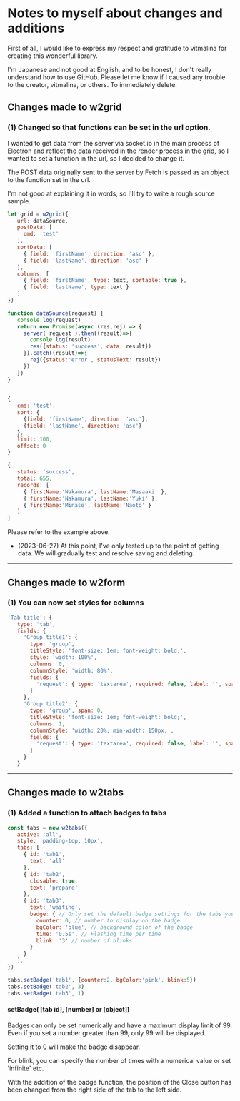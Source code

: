 # Notes to myself about changes and additions

First of all, I would like to express my respect and gratitude to vitmalina for creating this wonderful library.

I'm Japanese and not good at English, and to be honest, I don't really understand how to use GitHub. Please let me know if I caused any trouble to the creator, vitmalina, or others. To immediately delete.

## Changes made to w2grid

### (1) Changed so that functions can be set in the url option.

I wanted to get data from the server via socket.io in the main process of Electron and reflect the data received in the render process in the grid, so I wanted to set a function in the url, so I decided to change it.

The POST data originally sent to the server by Fetch is passed as an object to the function set in the url.

I'm not good at explaining it in words, so I'll try to write a rough source sample.



```js
let grid = w2grid({
   url: dataSource,
   postData: [
     cmd: 'test'
   ],
   sortData: [
     { field: 'firstName', direction: 'asc' },
     { field: 'lastName', direction: 'asc' }
   ],
   columns: [
     { field: 'firstName', type: text, sortable: true },
     { field: 'lastName', type: text }
   ]
})

function dataSource(request) {
   console.log(request)
   return new Promise(async (res,rej) => {
     server( request ).then((result)=>{
       console.log(result)
       res({status: 'success', data: result})
     }).catch((result)=>{
       rej({status:'error', statusText: result})
     })
   })
}

---
{
   cmd: 'test',
   sort: {
     {field: 'firstName', direction: 'asc'},
     {field: 'lastName', direction: 'asc'}
   },
   limit: 100,
   offset: 0
}

{
   status: 'success',
   total: 655,
   records: [
     { firstName:'Nakamura', lastName:'Masaaki' },
     { firstName:'Nakamura', lastName:'Yuki' },
     { firstName:'Minase', lastName:'Naoto' }
   ]
}
```

Please refer to the example above.

- (2023-06-27) At this point, I've only tested up to the point of getting data. We will gradually test and resolve saving and deleting.

---

## Changes made to w2form

### (1) You can now set styles for columns

```js
'Tab title': {
   type: 'tab',
   fields: {
     'Group title1': {
       type: 'group',
       titleStyle: 'font-size: 1em; font-weight: bold;',
       style: 'width: 100%',
       columns: 0,
       columnStyle: 'width: 80%',
       fields: {
         'request': { type: 'textarea', required: false, label: '', span: 0 }
       }
     },
     'Group title2': {
       type: 'group', span: 0,
       titleStyle: 'font-size: 1em; font-weight: bold;',
       columns: 1,
       columnStyle: 'width: 20%; min-width: 150px;',
       fields: {
         'request': { type: 'textarea', required: false, label: '', span: 0 }
       }
     }
   }
```

---

## Changes made to w2tabs

### (1) Added a function to attach badges to tabs

```js
const tabs = new w2tabs({
   active: 'all',
   style: 'padding-top: 10px',
   tabs: [
     { id: 'tab1',
       text: 'all'
     },
     { id: 'tab2',
       closable: true,
       text: 'prepare'
     },
     { id: 'tab3',
       text: 'waiting',
       badge: { // Only set the default badge settings for the tabs you want to change
         counter: 0, // number to display on the badge
         bgColor: 'blue', // background color of the badge
         time: '0.5s', // Flashing time per time
         blink: '3' // number of blinks
       }
     }
   ],
})

tabs.setBadge('tab1', {counter:2, bgColor:'pink', blink:5})
tabs.setBadge('tab2', 3)
tabs.setBadge('tab3', 1)
```

#### setBadge( [tab id], [number] or [object])

Badges can only be set numerically and have a maximum display limit of 99. Even if you set a number greater than 99, only 99 will be displayed.

Setting it to 0 will make the badge disappear.

For blink, you can specify the number of times with a numerical value or set 'infinite' etc.

With the addition of the badge function, the position of the Close button has been changed from the right side of the tab to the left side.
